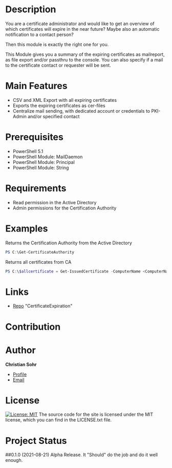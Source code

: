 # Description
You are a certificate administrator and would like to get an overview of which certificates will expire in the near future? 
Maybe also an automatic notification to a contact person?

Then this module is exactly the right one for you.

This Module gives you a summary of the expiring certificates as mailreport, as file export and/or passthru to the console.
You can also specify if a mail to the certificate contact or requester will be sent.

# Main Features
- CSV and XML Export with all expiring certificates
- Exports the expiring certificates as cer-files
- Centralize mail sending, with dedicated account or credentials to PKI-Admin and/or specified contact

# Prerequisites
- PowerShell 5.1
- PowerShell Module: MailDaemon
- PowerShell Module: Principal
- PowerShell Module: String

# Requirements
- Read permission in the Active Directory
- Admin permissions for the Certification Authority

# Examples
Returns the Certification Authority from the Active Directory
```powershell
PS C:\Get-CertificateAuthority
```
Returns all certificates from CA <ComputerName>
```powershell
PS C:\$allcertificate = Get-IssuedCertificate -ComputerName <ComputerName>
```
# Links

- [Repo](https://github.com/mischka83/CertificateExpiration) "CertificateExpiration"
  
# Contribution

# Author
**Christian Sohr**

- [Profile](https://github.com/mischka83 "Christian Sohr")
- [Email](mailto:csohr@gmx.de?subject=Hi "Hi!")

# License
[![License: MIT](https://img.shields.io/badge/License-MIT-yellow.svg)](https://opensource.org/licenses/MIT)
  The source code for the site is licensed under the MIT license, which you can find in the LICENSE.txt file.

# Project Status
##0.1.0 (2021-08-21)
Alpha Release. It "Should" do the job and do it well enough.
